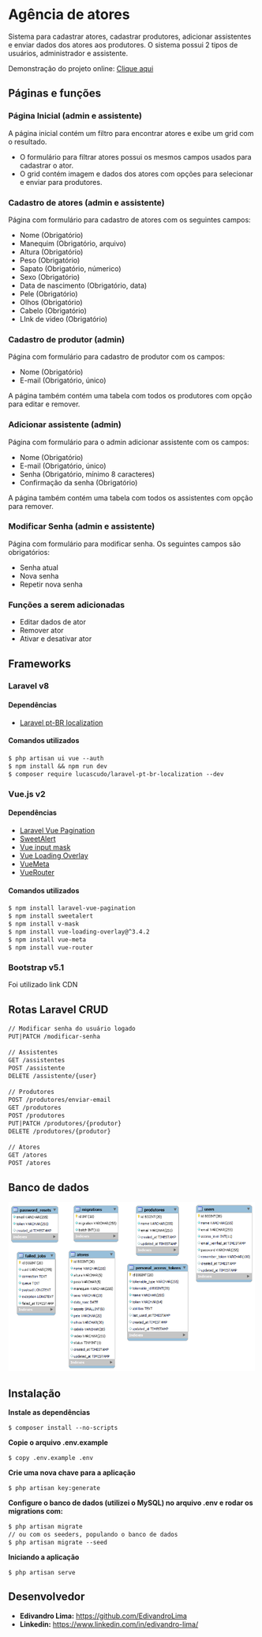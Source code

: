 # Agência de atores
Sistema para cadastrar atores, cadastrar produtores, adicionar assistentes e enviar dados dos atores aos produtores. O sistema possui 2 tipos de usuários, administrador e assistente.

Demonstração do projeto online: [Clique aqui](https://app-webteste.herokuapp.com/)

## Páginas e funções
### Página Inicial (admin e assistente)
A página inicial contém um filtro para encontrar atores e exibe um grid com o resultado.
- O formulário para filtrar atores possui os mesmos campos usados ​​para cadastrar o ator.
- O grid contém imagem e dados dos atores com opções para selecionar e enviar para produtores.

### Cadastro de atores (admin e assistente)
Página com formulário para cadastro de atores com os seguintes campos:
- Nome (Obrigatório)
- Manequim (Obrigatório, arquivo)
- Altura (Obrigatório)
- Peso (Obrigatório)
- Sapato (Obrigatório, númerico)
- Sexo (Obrigatório)
- Data de nascimento (Obrigatório, data)
- Pele (Obrigatório)
- Olhos (Obrigatório)
- Cabelo (Obrigatório)
- LInk de video (Obrigatório)

### Cadastro de produtor (admin)
Página com formulário para cadastro de produtor com os campos:
- Nome (Obrigatório)
- E-mail (Obrigatório, único)

A página também contém uma tabela com todos os produtores com opção para editar e remover.

### Adicionar assistente (admin)
Página com formulário para o admin adicionar assistente com os campos:
- Nome (Obrigatório)
- E-mail (Obrigatório, único)
- Senha (Obrigatório, mínimo 8 caracteres)
- Confirmação da senha (Obrigatório)

A página também contém uma tabela com todos os assistentes com opção para remover.

### Modificar Senha (admin e assistente)
Página com formulário para modificar senha. Os seguintes campos são obrigatórios:
- Senha atual
- Nova senha
- Repetir nova senha

### Funções a serem adicionadas
- Editar dados de ator
- Remover ator
- Ativar e desativar ator

## Frameworks
<!-- - Laravel v8
- Vue.js v2
- Bootstrap v5.1 -->

### Laravel v8
#### Dependências
- [Laravel pt-BR localization](https://github.com/lucascudo/laravel-pt-BR-localization)
#### Comandos utilizados
```
$ php artisan ui vue --auth
$ npm install && npm run dev
$ composer require lucascudo/laravel-pt-br-localization --dev
```

### Vue.js v2
#### Dependências
- [Laravel Vue Pagination](https://www.npmjs.com/package/laravel-vue-pagination)
- [SweetAlert](https://www.npmjs.com/package/sweetalert)
- [Vue input mask](https://www.npmjs.com/package/v-mask)
- [Vue Loading Overlay](https://www.npmjs.com/package/vue-loading-overlay)
- [VueMeta](https://www.npmjs.com/package/vue-meta)
- [VueRouter](https://www.npmjs.com/package/vue-router)
#### Comandos utilizados
```
$ npm install laravel-vue-pagination
$ npm install sweetalert
$ npm install v-mask
$ npm install vue-loading-overlay@^3.4.2
$ npm install vue-meta
$ npm install vue-router
```
### Bootstrap v5.1
Foi utilizado link CDN 

## Rotas Laravel CRUD
```
// Modificar senha do usuário logado
PUT|PATCH /modificar-senha

// Assistentes
GET /assistentes
POST /assistente
DELETE /assistente/{user}

// Produtores
POST /produtores/enviar-email
GET /produtores
POST /produtores
PUT|PATCH /produtores/{produtor}
DELETE /produtores/{produtor}

// Atores
GET /atores
POST /atores
```

## Banco de dados
<img src="./docs/imgs/banco-de-dados.png" width="500">

## Instalação
**Instale as dependências**
```
$ composer install --no-scripts
```
**Copie o arquivo .env.example**
```
$ copy .env.example .env
```
**Crie uma nova chave para a aplicação** 
```
$ php artisan key:generate
```
**Configure o banco de dados (utilizei o MySQL) no arquivo .env e rodar os migrations com:**
```
$ php artisan migrate
// ou com os seeders, populando o banco de dados
$ php artisan migrate --seed
```
**Iniciando a aplicação**
```
$ php artisan serve
```

## Desenvolvedor
- **Edivandro Lima:** https://github.com/EdivandroLima
- **Linkedin:** https://www.linkedin.com/in/edivandro-lima/
